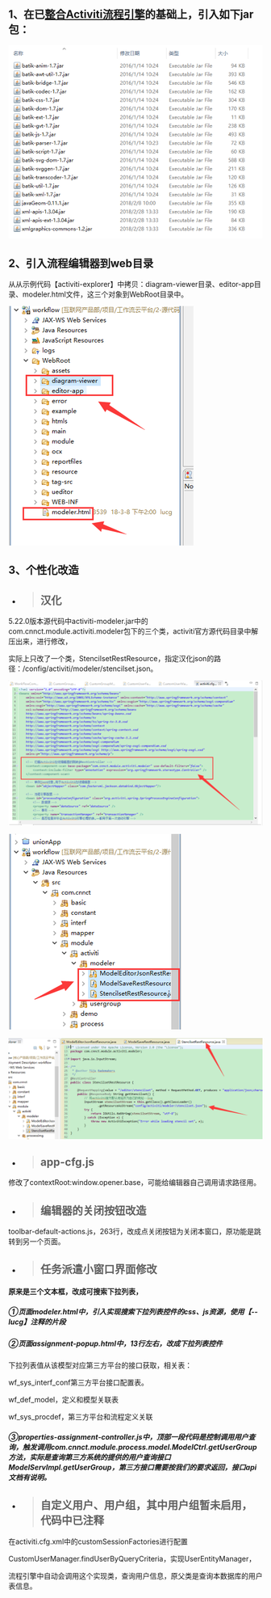 ## 1、在已[整合Activiti流程引擎](/gong-zuo-liu-yun-ping-tai/zhu-yao-pei-zhi-shuo-ming/activitizheng-he-spring.md)的基础上，引入如下jar包：

![](/assets/activiti_2.png)

## 2、引入流程编辑器到web目录

从从示例代码【activiti-explorer】中拷贝：diagram-viewer目录、editor-app目录、modeler.html文件，这三个对象到WebRoot目录中。

![](/assets/activiti_4.png)

## 3、个性化改造

* > ## 汉化

5.22.0版本源代码中activiti-modeler.jar中的com.cnnct.module.activiti.modeler包下的三个类，activiti官方源代码目录中解压出来，进行修改，

实际上只改了一个类，StencilsetRestResource，指定汉化json的路径：/config/activiti/modeler/stencilset.json。

![](/assets/activiti10.png)

![](/assets/activiti_3.png)

![](/assets/activiti6.png)

* > ## app-cfg.js

修改了contextRoot:window.opener.base，可能给编辑器自己调用请求路径用。

* > ## 编辑器的关闭按钮改造

toolbar-default-actions.js，263行，改成点关闭按钮为关闭本窗口，原功能是跳转到另一个页面。

* > ## 任务派遣小窗口界面修改

#### 原来是三个文本框，改成可搜索下拉列表，

##### ①页面modeler.html中，引入实现搜索下拉列表控件的css、js资源，使用【--lucg】注释的片段

##### ②页面assignment-popup.html中，13行左右，改成下拉列表控件

下拉列表值从该模型对应第三方平台的接口获取，相关表：

wf\_sys\_interf\_conf第三方平台接口配置表。

wf\_def\_model，定义和模型关联表

wf\_sys\_procdef，第三方平台和流程定义关联

##### ③properties-assignment-controller.js中，顶部一段代码是控制调用用户查询，触发调用com.cnnct.module.process.model.ModelCtrl.getUserGroup方法，实际是查询第三方系统的提供的用户查询接口ModelServImpl.getUserGroup，第三方接口需要按我们的要求返回，接口api文档有说明。

* > ## 自定义用户、用户组，其中用户组暂未启用，代码中已注释

在activiti.cfg.xml中的customSessionFactories进行配置

CustomUserManager.findUserByQueryCriteria，实现UserEntityManager，

流程引擎中自动会调用这个实现类，查询用户信息，原父类是查询本数据库的用户表信息。

